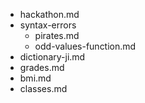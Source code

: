 - hackathon.md
- syntax-errors
    - pirates.md
    - odd-values-function.md
- dictionary-ji.md
- grades.md
- bmi.md
- classes.md
